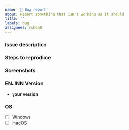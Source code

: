 ```yaml
---
name: '🐛 Bug report'
about: Report something that isn't working as it should
title: ''
labels: bug
assignees: rshea0
---
```


<!--
  Are you having trouble figuring out how to use ENJINN? Please make a post on the help forum instead.

  https://github.com/rshea0/enjinn/discussions/categories/help
-->

### Issue description

<!--
  Please include any error messages you receive.
-->

### Steps to reproduce

### Screenshots

<!--
  If applicable, please add screenshots to help explain your problem.
-->

### ENJINN Version

<!--
  Please copy and paste the version shown when you run ENJINN.

  It should look like this:
    enjinn/1.2.0 win32-x64 node-v14.16.1
-->

- **your version**

### OS

<!--
  Please put an "x" in the box for your OS
-->

- [ ] Windows
- [ ] macOS
